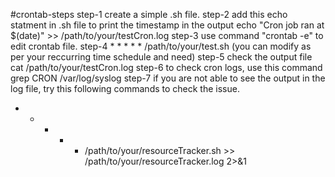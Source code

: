 #crontab-steps
step-1 create a simple .sh file.
step-2 add this echo statment in .sh file to print the timestamp in the output
   echo "Cron job ran at $(date)" >> /path/to/your/testCron.log
step-3 use command "crontab -e" to edit crontab file.
step-4 * * * * * /path/to/your/test.sh (you can modify as per your reccurring time schedule and need)
step-5 check the output file cat /path/to/your/testCron.log
step-6 to check cron logs, use this command grep CRON /var/log/syslog
step-7 if you are not able to see the output in the log file, try this following commands to check the issue.
* * * * * /path/to/your/resourceTracker.sh >> /path/to/your/resourceTracker.log 2>&1
  
